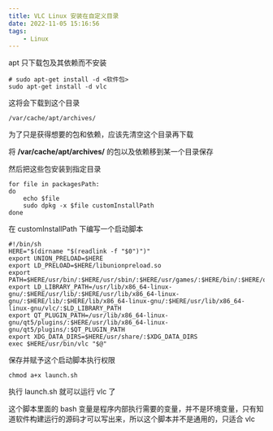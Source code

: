 ```yaml
---
title: VLC Linux 安装在自定义目录
date: 2022-11-05 15:16:56
tags: 
	- Linux
---
```


apt 只下载包及其依赖而不安装

```
# sudo apt-get install -d <软件包>
sudo apt-get install -d vlc
```
<!--more-->
这将会下载到这个目录

```
/var/cache/apt/archives/
```

为了只是获得想要的包和依赖，应该先清空这个目录再下载

将 **/var/cache/apt/archives/** 的包以及依赖移到某一个目录保存

然后把这些包安装到指定目录

```
for file in packagesPath:
do 
	echo $file
	sudo dpkg -x $file customInstallPath
done
```

在 customInstallPath 下编写一个启动脚本

```
#!/bin/sh
HERE="$(dirname "$(readlink -f "$0")")"
export UNION_PRELOAD=$HERE
export LD_PRELOAD=$HERE/libunionpreload.so
export PATH=$HERE/usr/bin/:$HERE/usr/sbin/:$HERE/usr/games/:$HERE/bin/:$HERE/opt/vlc/:$HERE/sbin/:$PATH
export LD_LIBRARY_PATH=/usr/lib/x86_64-linux-gnu/:$HERE/usr/lib/:$HERE/usr/lib/x86_64-linux-gnu/:$HERE/lib/:$HERE/lib/x86_64-linux-gnu/:$HERE/usr/lib/x86_64-linux-gnu/vlc/:$LD_LIBRARY_PATH
export QT_PLUGIN_PATH=/usr/lib/x86_64-linux-gnu/qt5/plugins/:$HERE/usr/lib/x86_64-linux-gnu/qt5/plugins/:$QT_PLUGIN_PATH
export XDG_DATA_DIRS=$HERE/usr/share/:$XDG_DATA_DIRS
exec $HERE/usr/bin/vlc "$@"
```

保存并赋予这个启动脚本执行权限

```
chmod a+x launch.sh
```

执行 launch.sh 就可以运行 vlc 了

这个脚本里面的 bash 变量是程序内部执行需要的变量，并不是环境变量，只有知道软件构建运行的源码才可以写出来，所以这个脚本并不是通用的，只适合 vlc


